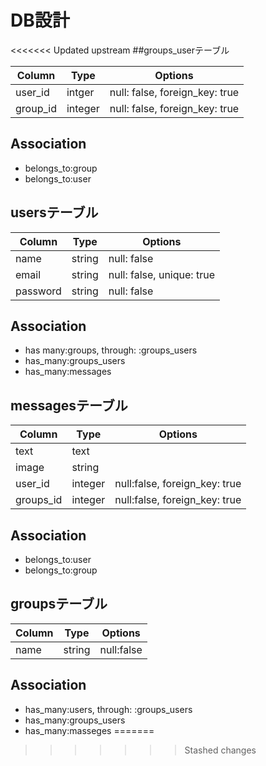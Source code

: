 # DB設計

<<<<<<< Updated upstream
##groups_userテーブル

|Column|Type|Options|
|------|----|-------|
|user_id|intger|null: false, foreign_key: true|
|group_id|integer|null: false, foreign_key: true|

## Association
- belongs_to:group
- belongs_to:user

## usersテーブル

|Column|Type|Options|
|------|----|-------|
|name|string|null: false|
|email|string|null: false, unique: true|
|password|string|null: false|

## Association
- has many:groups, through: :groups_users
- has_many:groups_users
- has_many:messages

## messagesテーブル

|Column|Type|Options|
|------|----|-------|
|text|text|
|image|string|
|user_id|integer|null:false, foreign_key: true|
|groups_id|integer|null:false, foreign_key: true|

## Association
- belongs_to:user
- belongs_to:group

## groupsテーブル

Column|Type|Options|
|------|----|-------|
|name|string|null:false|

## Association
- has_many:users, through: :groups_users
- has_many:groups_users
- has_many:masseges
=======

>>>>>>> Stashed changes
